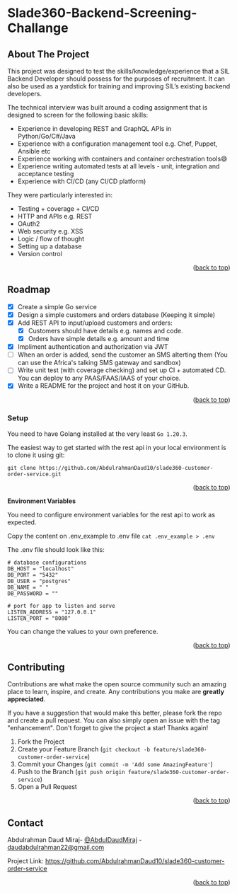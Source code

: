 # Slade360-Backend-Screening-Challange

<!-- ABOUT THE PROJECT -->
## About The Project

This project was designed to test the skills/knowledge/experience that a SIL Backend Developer should possess for the purposes of recruitment. It can also be used as a yardstick for training and improving SIL’s existing backend developers.

The technical interview was built around a coding assignment that is designed to screen for the following basic skills:
* Experience in developing REST and GraphQL APIs in Python/Go/C#/Java
* Experience with a configuration management tool e.g. Chef, Puppet, Ansible etc
* Experience working with containers and container orchestration tools:smile:
* Experience writing automated tests at all levels - unit, integration and acceptance testing
* Experience with CI/CD (any CI/CD platform)

They were particularly interested in:
- Testing + coverage + CI/CD
- HTTP and APIs e.g. REST
- OAuth2
- Web security e.g. XSS
- Logic / flow of thought
- Setting up a database
- Version control

<p align="right">(<a href="#readme-top">back to top</a>)</p>

<!-- ROADMAP -->
## Roadmap

- [x] Create a simple Go service
- [x] Design a simple customers and orders database (Keeping it simple)
- [x] Add REST API to input/upload customers and orders:
    - [x] Customers should have details e.g. names and code.
    - [x] Orders have simple details e.g. amount and time
- [x] Impliment authentication and authorization via JWT
- [ ] When an order is added, send the customer an SMS alterting them (You can use the Africa's talking SMS gateway and sandbox)
- [ ] Write unit test (with coverage checking) and set up CI + automated CD. You can deploy to any PAAS/FAAS/IAAS of your choice.
- [x] Write a README for the project and host it on your GitHub.

<p align="right">(<a href="#readme-top">back to top</a>)</p>

<!-- GETTING STARTED -->
###  Setup
You need to have Golang installed at the very least `Go 1.20.3`. 


The easiest way to get started with the rest api in your local environment is to clone it using git:

```
git clone https://github.com/AbdulrahmanDaud10/slade360-customer-order-service.git
```
<p align="right">(<a href="#readme-top">back to top</a>)</p>

**Environment Variables**

You need to configure environment variables for the rest api to work as expected.

Copy the content on .env_example to .env file 
 `cat .env_example > .env`

The .env file should look like this:

```
# database configurations
DB_HOST = "localhost"
DB_PORT = "5432"
DB_USER = "postgres"
DB_NAME = " "
DB_PASSWORD = ""

# port for app to listen and serve
LISTEN_ADDRESS = "127.0.0.1"
LISTEN_PORT = "8080"

```
You can change the values to your own preference.
<p align="right">(<a href="#readme-top">back to top</a>)</p>

<!-- CONTRIBUTING -->
## Contributing

Contributions are what make the open source community such an amazing place to learn, inspire, and create. Any contributions you make are **greatly appreciated**.

If you have a suggestion that would make this better, please fork the repo and create a pull request. You can also simply open an issue with the tag "enhancement".
Don't forget to give the project a star! Thanks again!

1. Fork the Project
2. Create your Feature Branch (`git checkout -b feature/slade360-customer-order-service`)
3. Commit your Changes (`git commit -m 'Add some AmazingFeature'`)
4. Push to the Branch (`git push origin feature/slade360-customer-order-service`)
5. Open a Pull Request

<p align="right">(<a href="#readme-top">back to top</a>)</p>

<!-- CONTACT -->
## Contact

 Abdulrahman Daud Miraj- [@AbdulDaudMiraj](https://twitter.com/AbdulDaudMiraj) - daudabdulrahman22@gmail.com

Project Link: https://github.com/AbdulrahmanDaud10/slade360-customer-order-service

<p align="right">(<a href="#readme-top">back to top</a>)</p>
